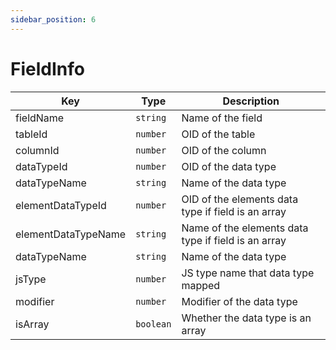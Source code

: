 ```yaml
---
sidebar_position: 6
---
```


# FieldInfo

| Key                 | Type      | Description                                         |
|---------------------|-----------|-----------------------------------------------------|
| fieldName           | `string`  | Name of the field                                   |
| tableId             | `number`  | OID of the table                                    |
| columnId            | `number`  | OID of the column                                   |
| dataTypeId          | `number`  | OID of the data type                                |
| dataTypeName        | `string`  | Name of the data type                               |
| elementDataTypeId   | `number`  | OID of the elements data type if field is an array  |
| elementDataTypeName | `string`  | Name of the elements data type if field is an array |
| dataTypeName        | `string`  | Name of the data type                               |
| jsType              | `number`  | JS type name that data type mapped                  |
| modifier            | `number`  | Modifier of the data type                           |
| isArray             | `boolean` | Whether the data type is an array                   |
